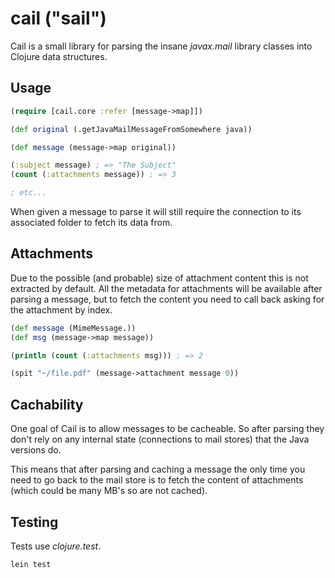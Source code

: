 
# cail ("sail")

Cail is a small library for parsing the insane _javax.mail_ library
classes into Clojure data structures.

## Usage

```clojure
(require [cail.core :refer [message->map]])

(def original (.getJavaMailMessageFromSomewhere java))

(def message (message->map original))

(:subject message) ; => "The Subject"
(count (:attachments message)) ; => 3

; etc...
```

When given a message to parse it will still require the connection
to its associated folder to fetch its data from.

## Attachments

Due to the possible (and probable) size of attachment content this
is not extracted by default.  All the metadata for attachments will
be available after parsing a message, but to fetch the content
you need to call back asking for the attachment by index.

```clojure
(def message (MimeMessage.))
(def msg (message->map message))

(println (count (:attachments msg))) ; => 2

(spit "~/file.pdf" (message->attachment message 0))
```

## Cachability

One goal of Cail is to allow messages to be cacheable. So after
parsing they don't rely on any internal state (connections to
mail stores) that the Java versions do.

This means that after parsing and caching a message the only time
you need to go back to the mail store is to fetch the content
of attachments (which could be many MB's so are not cached).

## Testing

Tests use _clojure.test_.

```
lein test
```

